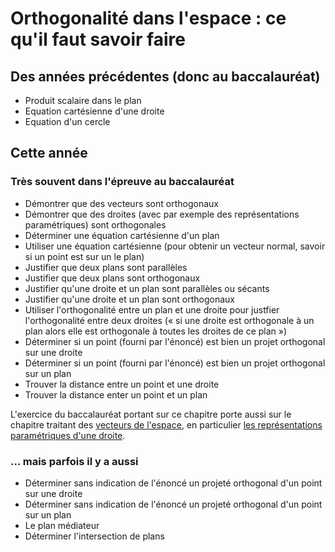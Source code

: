 # Orthogonalité dans l'espace : ce qu'il faut savoir faire

## Des années précédentes (donc au baccalauréat)

- Produit scalaire dans le plan
- Equation cartésienne d'une droite
- Equation d'un cercle

## Cette année 

### Très souvent dans l'épreuve au baccalauréat

- Démontrer que des vecteurs sont orthogonaux
- Démontrer que des droites (avec par exemple des représentations paramétriques) sont orthogonales
- Déterminer une équation cartésienne d'un plan
- Utiliser une équation cartésienne (pour obtenir un vecteur normal, savoir si un point est sur un le plan)
- Justifier que deux plans sont parallèles
- Justifier que deux plans sont orthogonaux
- Justifier qu'une droite et un plan sont parallèles ou sécants
- Justifier qu'une droite et un plan sont orthogonaux
- Utiliser l'orthogonalité entre un plan et une droite pour justfier l'orthogonalité entre deux droites (&laquo; si une droite est orthogonale à un plan alors elle est orthogonale à toutes les droites de ce plan &raquo;)
- Déterminer si un point (fourni par l'énoncé) est bien un projet orthogonal sur une droite
- Déterminer si un point (fourni par l'énoncé) est bien un projet orthogonal sur un plan
- Trouver la distance entre un point et une droite
- Trouver la distance enter un point et un plan

L'exercice du baccalauréat portant sur ce chapitre porte aussi sur le chapitre traitant des [vecteurs de l'espace](../../Vecteur_esp/vect_esp_base/persp_cav.md), en particulier [les représentations paramétriques d'une droite](../../Vecteur_esp/vect_esp_base/Eq_param.md).

### ... mais parfois il y a aussi

- Déterminer sans indication de l'énoncé un projeté orthogonal d'un point sur une droite
- Déterminer sans indication de l'énoncé un projeté orthogonal d'un point sur un plan
- Le plan médiateur
- Déterminer l'intersection de plans